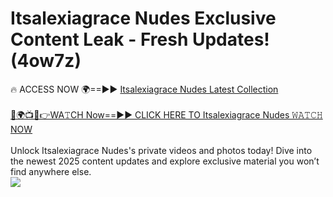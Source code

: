 # Itsalexiagrace Nudes Exclusive Content Leak - Fresh Updates! (4ow7z)

🔥 ACCESS NOW 🌍==►► <a href="https://tinyurl.com/yc657z5k" rel="nofollow">Itsalexiagrace Nudes Latest Collection</a>
<br><br>
[🔴🌍📺📱👉WA𝚃CH Now==►► CLICK HERE TO Itsalexiagrace Nudes 𝚆𝙰𝚃𝙲𝙷 NOW](https://tinyurl.com/yc657z5k)
<br><br>
Unlock Itsalexiagrace Nudes's private videos and photos today! Dive into the newest 2025 content updates and explore exclusive material you won’t find anywhere else.
<br>
<a href="https://tinyurl.com/yc657z5k" rel="nofollow" data-target="animated-image.originalLink"><img src="https://camo.githubusercontent.com/8a4f000d20f83aca3bf7ec5f350d767afa0574a8a352519fd8cfa583a6f93a33/68747470733a2f2f692e696d6775722e636f6d2f644a486b345a712e676966" data-canonical-src="https://i.imgur.com/dJHk4Zq.gif" style="max-width: 100%; display: inline-block;" data-target="animated-image.originalImage"></a>
<br>
